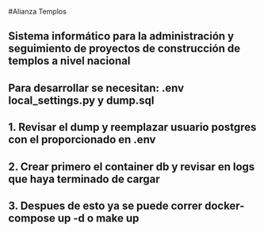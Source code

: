 #Alianza Templos

## Sistema informático para la administración y seguimiento de proyectos de construcción de templos a nivel nacional

## Para desarrollar se necesitan: .env local_settings.py y dump.sql 
## 1. Revisar el dump y reemplazar usuario postgres con el proporcionado en .env
## 2. Crear primero el container db y revisar en logs que haya terminado de cargar
## 3. Despues de esto ya se puede correr docker-compose up -d o make up 
